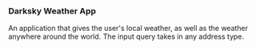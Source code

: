 ### Darksky Weather App

An application that gives the user's local weather, as well as the weather anywhere around the world. The input query takes in any address type.
